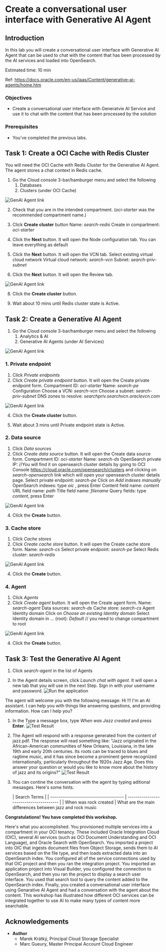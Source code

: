 
# Create a conversational user interface with Generative AI Agent

## Introduction
In this lab you will create a conversational user interface with Generative AI Agent that can be used to chat with the content that has been processed by the AI services and loaded into OpenSearch. 

Estimated time: 10 min

Ref: https://docs.oracle.com/en-us/iaas/Content/generative-ai-agents/home.htm

### Objectives

- Create a conversational user interface with Generatvie AI Service and use it to chat with the content that has been processed by the solution

### Prerequisites
- You've completed the previous labs.

## Task 1: Create a OCI Cache with Redis Cluster
You will need the OCI Cache with Redis Cluster for the Generative AI Agent. The agent stores a chat context in Redis cache.

1. Go the Cloud console 3-bar/hamburger menu and select the following    
   1. Databases
   2. Clusters (under OCI Cache)
   
  ![GenAI Agent link](images/redis-clusters-menu.png)
  
2. Check that you are in the intended compartment. (*oci-starter* was the recommended compartment name.)

3. Click **Create cluster** button
   Name: *search-redis*
   Create in compartment: *oci-starter*

4. Click the **Next** button. It will open the Node configuration tab.
   You can leave everything as default

5. Click the **Next** button. It will open the VCN tab.
   Select existing virtual cloud network
      Virtual cloud network: *search-vcn*
      Subnet: *search-priv-subnet*
    
6. Click the **Next** button. It will open the Review tab.

![GenAI Agent link](images/redis-cluster-create.png)

8. Click the **Create cluster** button.

9. Wait about 10 mins until Redis cluster state is Active.



## Task 2: Create a Generative AI Agent

1. Go the Cloud console 3-bar/hamburger menu and select the following    
   1. Analytics & AI
   2. Generative AI Agents (under AI Services)

  ![GenAI Agent link](images/genai-agents-menu.png)
  
### 1. Private endpoint
1. Click *Private endpoints*
2. Click *Create private endpoint* button. It will open the Create private endpoint form.
   Compartment ID: *oci-starter*
   Name: *search-pe*
   Configuration
      Choose a VCN: *search-vcn*
      Choose a subnet: *search-priv-subnet*
      DNS zones to resolve: *searchpriv.searchvcn.oraclevcn.com*
   
  ![GenAI Agent link](images/genai-agent-pe.png)
   
4. Click the **Create cluster** button.

5. Wait about 3 mins until Private endpoint state is Active.

### 2. Data source
1. Click *Data sources*
2. Click *Create data source* button. It will open the Create data source form.
   Compartment ID: *oci-starter*
   Name: *search-ds*
   OpenSearch private IP: <your opensearch private IP> //You will find it on opensearch cluster details by going to OCI Console https://cloud.oracle.com/opensearch/clusters and clicking on *search-opensearch* link which will open your opensearch cluster details page.
   Select private endpoint: *search-pe*
   Click on *Add indexes manually*
   OpenSearch indexes: type *oic* , press Enter
   Content field name: *content*
   URL field name: *path*
   Title field name: *filename*
   Query fields: type *content*, press Enter
   
  ![GenAI Agent link](images/genai-agent-ds.png)
   
4. Click the **Create** button.


### 3. Cache store
1. Click *Cache stores*
2. Click *Create cache store* button. It will open the Create cache store form.
   Name: *search-cs*
   Select private endpoint: *search-pe*
   Select Redis cluster: *search-redis*

   
  ![GenAI Agent link](images/genai-agent-cs.png)
   
4. Click the **Create** button.


### 4. Agent
1. Click *Agents*
2. Click *Create agent* button. It will open the Create agent form.
   Name: *search-agent*
   Data sources: *search-ds*
   Cache store: *search-cs*
   Agent Identity domain
      Click on *Choose an existing Identity domain*
      Select Identity domain in ... (root): *Default* // you need to change compartment to root 

   
  ![GenAI Agent link](images/genai-agent-create.png)
   
4. Click the **Create** button.



## Task 3: Test the Generative AI Agent

1. Click *search-agent* in the list of Agents
   
2. In the Agent details screen, click *Launch chat with agent*. It will open a new tab that you will use in the next Step. Sign in with your username and password. 
![Run the application](images/genai-agent-details.png)

The agent will welcome you with the following message: Hi <Your name> !!! I'm an AI assistant. I can help you with things like answering questions, and providing information. How can I help you? 

1. In the Type a message box, type *When was Jazz created* and press **Enter**. 
![Test Result](images/genai-agent-chat1.png)

2. The Agent will respond with a response generated from the content of jazz.pdf. The response will read something like:
   "Jazz originated in the African-American communities of New Orleans, Louisiana, in the late 19th and early 20th centuries. Its roots can be traced to blues and ragtime music, and it has since become a prominent genre recognized internationally, particularly throughout the 1920s Jazz Age. Does this answer your question or would you like to know more about the history of jazz and its origins?"
![Test Result](images/genai-agent-chat1-response.png)
   
3. You can contine the conversation with the agent by typing aditional mesasges. Here's some hints.

    | Search Terms |
    | ------------------------------------- | --------------------------------------- |
    | When was rock created 
    | What are the main differences between jazz and rock music 


**Congratulations! You have completed this workshop.**

Here's what you accomplished. You provisioned multiple services into a compartment in your OCI tenancy. These included Oracle Integration Cloud (OIC), several AI services (such as OCI Document Understanding and OCI Language), and Oracle Search with OpenSearch. You imported a project into OIC that ingests document files from Object Storage, sends them to AI services based on the file type, and then loads extracted data into an OpenSearch index. You configured all of the service connections used by that OIC project and then you ran the integration project. You imported an application project into Visual Builder, you configured the connection to OpenSearch, and then you ran the project to display a search user interface. You used that search tool to query the content added to the OpenSearch index. Finally, you created a conversational user interface using Genarative AI Agent and had a conversation with the agent about the content. This workshop has illustrated how different OCI services can be integrated together to use AI to make many types of content more searchable.

## Acknowledgements
- **Author**
    - Marek Krátký, Principal Cloud Storage Specialist
    - Marc Gueury, Master Principal Account Cloud Engineer

